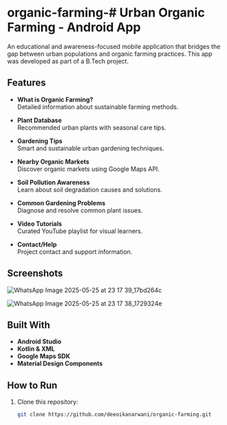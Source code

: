 # organic-farming-# Urban Organic Farming - Android App

An educational and awareness-focused mobile application that bridges the gap between urban populations and organic farming practices. This app was developed as part of a  B.Tech project.

## Features

- **What is Organic Farming?**  
  Detailed information about sustainable farming methods.

- **Plant Database**  
  Recommended urban plants with seasonal care tips.

- **Gardening Tips**  
  Smart and sustainable urban gardening techniques.

- **Nearby Organic Markets**  
  Discover organic markets using Google Maps API.

- **Soil Pollution Awareness**  
  Learn about soil degradation causes and solutions.

- **Common Gardening Problems**  
  Diagnose and resolve common plant issues.

- **Video Tutorials**  
  Curated YouTube playlist for visual learners.

- **Contact/Help**  
  Project contact and support information.

## Screenshots

![WhatsApp Image 2025-05-25 at 23 17 39_17bd264c](https://github.com/user-attachments/assets/c473f657-753f-4014-9a71-ce0eb3686fc9)


![WhatsApp Image 2025-05-25 at 23 17 38_1729324e](https://github.com/user-attachments/assets/f18849b7-9402-4dc3-8f57-fd624a1e5eb6)



## Built With

- **Android Studio**
- **Kotlin & XML**
- **Google Maps SDK**
- **Material Design Components**

## How to Run

1. Clone this repository:
   ```bash
   git clone https://github.com/deeoikanarwani/organic-farming.git
